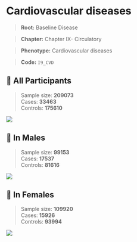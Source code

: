 # Cardiovascular diseases

> **Root:** Baseline Disease  

> **Chapter:** Chapter IX- Circulatory  

> **Phenotype:** Cardiovascular diseases  

> **Code:** `I9_CVD`

## 🧪 All Participants  
> Sample size: **209073**  
> Cases: **33463**  
> Controls: **175610**
<img src="/Disease/Figures/ALL/Baseline/I9_CVD.png"/>
<CsvTable src="/Disease_Data/ALL/Baseline/LG_I9_CVD.csv" label="🔍 View full results" />

## 👨 In Males  
> Sample size: **99153**  
> Cases: **17537**  
> Controls: **81616**
<img src="/Disease/Figures/Male/Baseline/I9_CVD.png"/>
<CsvTable src="/Disease_Data/Male/Baseline/LG_I9_CVD.csv" label="🔍 View full results" />

## 👩 In Females  
> Sample size: **109920**  
> Cases: **15926**  
> Controls: **93994**
<img src="/Disease/Figures/Female/Baseline/I9_CVD.png"/>
<CsvTable src="/Disease_Data/Female/Baseline/LG_I9_CVD.csv" label="🔍 View full results" />
